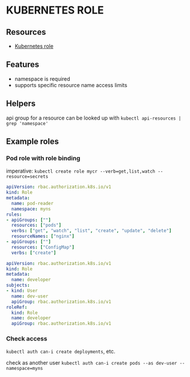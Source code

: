 # KUBERNETES ROLE

## Resources
- [Kubernetes role](https://kubernetes.io/docs/reference/access-authn-authz/rbac/#role-and-clusterrole)

## Features

- namespace is required
- supports specific resource name access limits

## Helpers
api group for a resource can be looked up with `kubectl api-resources | grep 'namespace'`

## Example roles

### Pod role with role binding

imperative:
`kubectl create role mycr --verb=get,list,watch --resource=secrets`

```yaml
apiVersion: rbac.authorization.k8s.io/v1
kind: Role
metadata:
  name: pod-reader
  namespace: myns
rules:
- apiGroups: [""]
  resources: ["pods"]
  verbs: ["get", "watch", "list", "create", "update", "delete"]
  resourceNames: ["nginx"]
- apiGroups: [""]
  resources: ["ConfigMap"]
  verbs: ["create"]
```

```yaml
apiVersion: rbac.authorization.k8s.io/v1
kind: Role
metadata:
  name: developer
subjects:
- kind: User
  name: dev-user
  apiGroup: rbac.authorization.k8s.io/v1
roleRef:
  kind: Role
  name: developer
  apiGroup: rbac.authorization.k8s.io/v1
```

### Check access
`kubectl auth can-i create deployments`, etc.

check as another user
`kubectl auth can-i create pods --as dev-user --namespace=myns`